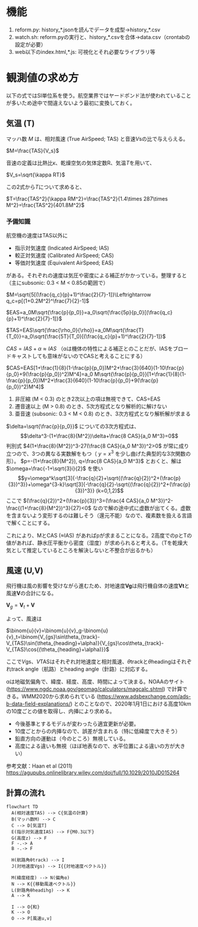 # 機能
1. reform.py: history_\*.jsonを読んでデータを成型→history_\*.csv
2. watch.sh: reform.pyの実行と、history_\*.csvを合体→data.csv（crontabの設定が必要）
3. web以下のindex.html,\*.js: 可視化とそれ必要なライブラリ等

# 観測値の求め方
以下の式ではSI単位系を使う。航空業界ではヤードポンド法が使われていることが多いため途中で間違えないよう最初に変換しておく。
## 気温 (T)
マッハ数 $M$ は、相対風速 (True AirSpeed; TAS) と音速*V*sの比で与えらえる。

$M=\frac{TAS}{V_s}$

音速の定義は比熱比κ、乾燥空気の気体定数R、気温*T*を用いて、

$V_s=\sqrt{\kappa RT}$

この2式から*T*について求めると、

$T=\frac{TAS^2}{\kappa RM^2}=\frac{TAS^2}{1.4\times 287\times M^2}=\frac{TAS^2}{401.8M^2}$

### 予備知識
航空機の速度はTAS以外に
- 指示対気速度 (Indicated AirSpeed; IAS) 
- 較正対気速度 (Calibrated AirSpeed; CAS) 
- 等価対気速度 (Equivalent AirSpeed; EAS) 

がある。それぞれの速度は気圧や密度による補正がかかっている。整理すると（主にsubsonic: 0.3 < M < 0.85の範囲で）

$M=\sqrt{5[(\frac{q_c}{p}+1)^\frac{2}{7}-1]}\Leftrightarrow q_c=p[(1+0.2M^2)^\frac{7}{2}-1]$

$EAS=a_0M\sqrt{\frac{p}{p_0}}=a_0\sqrt{\frac{5p}{p_0}[(\frac{q_c}{p}+1)^\frac{2}{7}-1]}$

$TAS=EAS\sqrt{\frac{\rho_0}{\rho}}=a_0M\sqrt{\frac{T}{T_0}}=a_0\sqrt{\frac{5T}{T_0}[(\frac{q_c}{p}+1)^\frac{2}{7}-1]}$

$CAS=IAS+\alpha\approx IAS$ （αは機体の特性による補正とのことだが、IASをブロードキャストしても意味がないのでCASと考えることにする）

$CAS=EAS[1+\frac{1}{8}(1-\frac{p}{p_0})M^2+\frac{3}{640}(1-10\frac{p}{p_0}+9(\frac{p}{p_0})^2)M^4]=a_0 M\sqrt{\frac{p}{p_0}}[1+\frac{1}{8}(1-\frac{p}{p_0})M^2+\frac{3}{640}(1-10\frac{p}{p_0}+9(\frac{p}{p_0})^2)M^4]$
1. 非圧縮 (M < 0.3) のとき2次以上の項は無視できて、CAS=EAS
2. 遷音速以上 (M > 0.8) のとき、5次方程式となり解析的に解けない
3. 亜音速 (subsonic: 0.3 < M < 0.8) のとき、3次方程式となり解析解が求まる

$\delta=\sqrt{\frac{p}{p_0}}$ についての3次方程式は、
$$\delta^3-(1+\frac{8}{M^2})\delta+\frac{8 CAS}{a_0 M^3}=0$$
判別式 $4(1+\frac{8}{M^2})^3-27(\frac{8 CAS}{a_0 M^3})^2>0$ が常に成り立つので、3つの異なる実数解をもつ（ $y=x^3$ を少し曲げた典型的な3次関数の形）。
$p=-(1+\frac{8}{M^2}), q=\frac{8 CAS}{a_0 M^3}$ とおくと、解は $\omega=\frac{-1+\sqrt{3}i}{2}$ を使い
$$y=\omega^k\sqrt[3]{-\frac{q}{2}+\sqrt{(\frac{q}{2})^2+(\frac{p}{3})^3}}+\omega^{3-k}\sqrt[3]{-\frac{q}{2}-\sqrt{(\frac{q}{2})^2+(\frac{p}{3})^3}}  (k=0,1,2)$$
 ここで $(\frac{q}{2})^2+(\frac{p}{3})^3=(\frac{4 CAS}{a_0 M^3})^2-\frac{(1+\frac{8}{M^2})^3}{27}<0$ なので解の途中式に虚数が出てくる。虚数を含まないよう変形するのは難しそう（還元不能）なので、複素数を扱える言語で解くことにする。

これにより、MとCAS (≈IAS) があればpが求まることになる。2高度でのpとTの値があれば、静水圧平衡から密度（湿度）が求められると考える。（Tを乾燥大気として推定しているところを解決しないと不整合が出るかも）

## 風速 (U,V)
飛行機は風の影響を受けながら進むため、対地速度**Vg**は飛行機自体の速度**Vt**と風速**V**の合計になる。

$\mathbf{V}_g=\mathbf{V}_t+\mathbf{V}$

よって、風速は

$\binom{u}{v}=\binom{u}{v}_g-\binom{u}{v}_t=\binom{V_{gs}\sin\theta_{track}-V_{TAS}\sin(\theta_{heading}+\alpha)}{V_{gs}\cos\theta_{track}-V_{TAS}\cos{(\theta_{heading}+\alpha)}}$

ここで*V*gs、*V*TASはそれぞれ対地速度と相対風速、*θ*trackと*θ*headingはそれぞれtrack angle（航路）とheading angle（針路）に対応する。

αは地磁気偏角で、緯度、経度、高度、時間によって決まる。NOAAのサイト (https://www.ngdc.noaa.gov/geomag/calculators/magcalc.shtml) で計算できる。WMM2020から求められている (https://www.adsbexchange.com/ads-b-data-field-explanations/) とのことなので、2020年1月1日における高度10kmの10度ごとの値を取得し、内挿により求める。
- 今後基準とするモデルが変わったら適宜更新が必要。
- 10度ごとからの内挿なので、誤差が含まれる（特に低緯度で大きそう）
- 鉛直方向の運動は（今のところ）無視している。
- 高度による違いも無視（ほぼ地表なので、水平位置による違いの方が大きい）

参考文献：Haan et al (2011) https://agupubs.onlinelibrary.wiley.com/doi/full/10.1029/2010JD015264

## 計算の流れ
```mermaid
flowchart TD
  A(相対速度TAS) --> C{気温の計算}
  B(マッハ数M) --> C
  C --> D[気温T]
  E(指示対気速度IAS) --> F{M0.3以下}
  G(高度z) --> F
  F -.-> A
  B -.-> F
  
  H(航路角θtrack) --> I
  J(対地速度Vgs) --> I{{対地速度ベクトル}}

  M(緯度経度) --> N(偏角α)
  N --> K{{移動風速ベクトル}}
  L(針路角θheadihg) --> K
  A --> K

  I --> O{和}
  K --> O
  O --> P[風速u,v]
```
